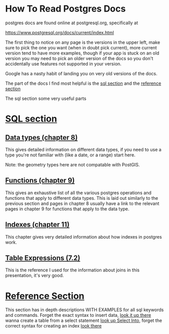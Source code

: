 # How To Read Postgres Docs

postgres docs are found online at postgresql.org, specifically at

https://www.postgresql.org/docs/current/index.html

The first thing to notice on any page is the versions in the upper left, make sure to pick the one you want (when in doubt pick current), more current version tend to have more examples, though if your app is stuck on an old version you may need to pick an older version of the docs so you don't accidentally use features not supported in your version.

Google has a nasty habit of landing you on very old versions of the docs.

The part of the docs I find most helpful is the [sql section](https://www.postgresql.org/docs/current/sql.html) and the [reference section](https://www.postgresql.org/docs/current/reference.html)

The sql section some very useful parts

# [SQL section](https://www.postgresql.org/docs/current/sql.html)

## [Data types (chapter 8)](https://www.postgresql.org/docs/current/datatype.html)

This gives detailed information on different data types, if you need to use a type you're not familiar with (like a date, or a range) start here.

Note: the geometry types here are not compatable with PostGIS.

## [Functions (chapter 9)](https://www.postgresql.org/docs/current/functions.html)

This gives an exhaustive list of all the various postgres operations and functions that apply to different data types.  This is laid out similarly to the previous section and pages in chapter 8 usually have a link to the relevant pages in chapter 9 for functions that apply to the data type.


## [Indexes (chapter 11)](https://www.postgresql.org/docs/current/indexes.html)

This chapter gives very detailed information about how indexes in postgres work.

## [Table Expressions (7.2)](https://www.postgresql.org/docs/current/queries-table-expressions.html)

This is the reference I used for the information about joins in this presentation, it's very good.

# [Reference Section](https://www.postgresql.org/docs/current/reference.html)

This section has in depth descriptions WITH EXAMPLES for all sql keywords and commands.  Forget the exact syntax to insert data, [look it up there](https://www.postgresql.org/docs/current/sql-insert.html) wanna create a table from a select statement [look up Select Into](https://www.postgresql.org/docs/current/sql-selectinto.html), forget the correct syntax for creating an index [look there](https://www.postgresql.org/docs/current/sql-createindex.html)
